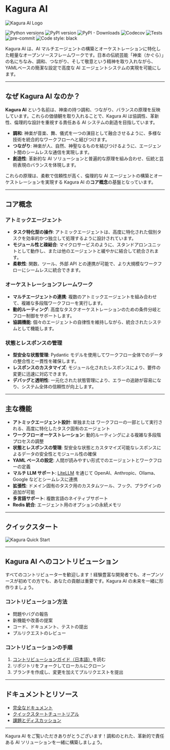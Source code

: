 # Kagura AI

![Kagura AI Logo](https://www.kagura-ai.com/assets/kagura-logo.svg)

![Python versions](https://img.shields.io/pypi/pyversions/kagura-ai.svg)
![PyPI version](https://img.shields.io/pypi/v/kagura-ai.svg)
![PyPI - Downloads](https://img.shields.io/pypi/dm/kagura-ai)
![Codecov](https://img.shields.io/codecov/c/github/JFK/kagura-ai)
![Tests](https://img.shields.io/github/actions/workflow/status/JFK/kagura-ai/test.yml?label=tests)
![pre-commit](https://img.shields.io/badge/pre--commit-enabled-brightgreen?logo=pre-commit)
![Code style: black](https://img.shields.io/badge/code%20style-black-000000.svg)

Kagura AI は、AI マルチエージェントの構築とオーケストレーションに特化した軽量なオープンソースフレームワークです。日本の伝統芸能「神楽（かぐら）」の名にちなみ、調和、つながり、そして敬意という精神を取り入れながら、YAMLベースの簡潔な設定で高度な AI エージェントシステムの実現を可能にします。

---

## なぜ Kagura AI なのか？

**Kagura AI** という名前は、神楽の持つ調和、つながり、バランスの原理を反映しています。これらの価値観を取り入れることで、Kagura AI は協調性、革新性、倫理的な設計を重視する責任ある AI システムの創造を目指しています。

- **調和**: 神楽が音楽、舞、儀式を一つの演目として融合させるように、多様な技術を統合的なワークフローへと結びつけます。
- **つながり**: 神楽が人、自然、神聖なるものを結びつけるように、エージェント間のシームレスな通信を実現します。
- **創造性**: 革新的な AI ソリューションと普遍的な原理を組み合わせ、伝統と芸術表現のバランスを体現します。

これらの原理は、柔軟で信頼性が高く、倫理的な AI エージェントの構築とオーケストレーションを実現する Kagura AI の**コア概念**の基盤となっています。

---

## コア概念

### アトミックエージェント
- **タスク特化型の操作**: アトミックエージェントは、高度に特化された個別タスクを効率的かつ独立して処理するように設計されています。
- **モジュール性と疎結合**: マイクロサービスのように、スタンドアロンユニットとして動作し、または他のエージェントと緩やかに結合して統合されます。
- **柔軟性**: 関数、ツール、外部 API との連携が可能で、より大規模なワークフローにシームレスに統合できます。

### オーケストレーションフレームワーク
- **マルチエージェントの連携**: 複数のアトミックエージェントを組み合わせて、複雑な多段階ワークフローを実行します。
- **動的ルーティング**: 高度なタスクオーケストレーションのための条件分岐とフロー制御をサポートします。
- **協調機能**: 個々のエージェントの自律性を維持しながら、統合されたシステムとして機能します。

### 状態とレスポンスの管理
- **型安全な状態管理**: Pydantic モデルを使用してワークフロー全体でのデータの整合性と一貫性を確保します。
- **レスポンスのカスタマイズ**: モジュール化されたレスポンスにより、要件の変更に迅速に対応できます。
- **デバッグと透明性**: 一元化された状態管理により、エラーの追跡が容易になり、システム全体の信頼性が向上します。

---

## 主な機能

- **アトミックエージェント設計**: 単独または
ワークフローの一部として実行される、高度に特化したタスク固有のエージェント
- **ワークフローオーケストレーション**: 動的ルーティングによる複雑な多段階プロセスの調整
- **状態とレスポンスの管理**: 型安全な状態とカスタマイズ可能なレスポンスによるデータの安全性とモジュール性の確保
- **YAML ベースの設定**: 人間が読みやすい形式でのエージェントとワークフローの定義
- **マルチ LLM サポート**: [LiteLLM](https://github.com/BerriAI/litellm) を通じて OpenAI、Anthropic、Ollama、Google などとシームレスに連携
- **拡張性**: ドメイン固有のタスク用のカスタムツール、フック、プラグインの追加が可能
- **多言語サポート**: 複数言語のネイティブサポート
- **Redis 統合**: エージェント用のオプションの永続メモリ

---

## クイックスタート

![Kagura Quick Start](https://www.kagura-ai.com/en/quickstart/)

---

## Kagura AI へのコントリビューション

すべてのコントリビューターを歓迎します！経験豊富な開発者でも、オープンソースが初めての方でも、あなたの貢献は重要です。Kagura AI の未来を一緒に形作りましょう。

### コントリビューション方法
- 問題やバグの報告
- 新機能や改善の提案
- コード、ドキュメント、テストの提出
- プルリクエストのレビュー

### コントリビューションの手順
1. [コントリビューションガイド（日本語）](./CONTRIBUTING_JA.md)を読む
2. リポジトリをフォークしてローカルにクローン
3. ブランチを作成し、変更を加えてプルリクエストを提出

---

## ドキュメントとリソース

- [完全なドキュメント](https://www.kagura-ai.com/)
- [クイックスタートチュートリアル](https://www.kagura-ai.com/ja/quickstart/)
- [課題とディスカッション](https://github.com/JFK/kagura-ai/issues)

---

Kagura AI をご覧いただきありがとうございます！調和のとれた、革新的で責任ある AI ソリューションを一緒に構築しましょう。
